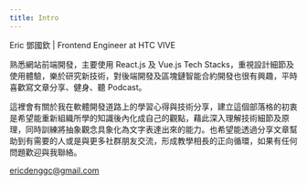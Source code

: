 ```yaml
---
title: Intro
---
```


Eric 鄧國欽 | Frontend Engineer at HTC VIVE

熟悉網站前端開發，主要使用 React.js 及 Vue.js Tech Stacks，重視設計細節及使用體驗，樂於研究新技術，對後端開發及區塊鏈智能合約開發也很有興趣，平時喜歡寫文章分享、健身、聽 Podcast。

這裡會有關於我在軟體開發道路上的學習心得與技術分享，建立這個部落格的初衷是希望能重新組織所學的知識後內化成自己的觀點，藉此深入理解技術細節及原理，同時訓練將抽象觀念具象化為文字表達出來的能力。也希望能透過分享文章幫助到有需要的人或是與更多社群朋友交流，形成教學相長的正向循環，如果有任何問題歡迎與我聯絡。

ericdenggc@gmail.com
